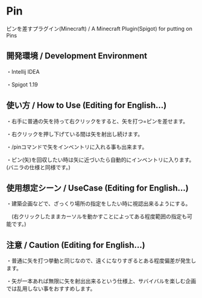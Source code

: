 # Pin
ピンを差すプラグイン(Minecraft) / A Minecraft Plugin(Spigot) for putting on Pins

## 開発環境 / Development Environment
・Intellij IDEA

・Spigot 1.19

## 使い方 / How to Use (Editing for English…)
・右手に普通の矢を持って右クリックをすると、矢を打つ=ピンを差せます。

・右クリックを押し下げている間は矢を射出し続けます。

・/pinコマンドで矢をインベントリに入れる事も出来ます。

・ピン(矢)を回収したい時は矢に近づいたら自動的にインベントリに入ります。(バニラの仕様と同様です。)

## 使用想定シーン / UseCase (Editing for English…)
・建築企画などで、ざっくり場所の指定をしたい時に視認出来るようにする。

　(右クリックしたままカーソルを動かすことによってある程度範囲の指定も可能です。)

## 注意 / Caution (Editing for English…)
・普通に矢を打つ挙動と同じなので、遠くになりすぎるとある程度偏差が発生します。

・矢が一本あれば無限に矢を射出出来るという仕様上、サバイバルを楽しむ企画では乱用しない事をおすすめします。
